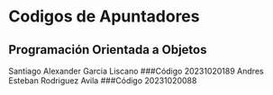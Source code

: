 # Codigos de Apuntadores
## Programación  Orientada a Objetos 
Santiago Alexander Garcia Liscano ###Código 20231020189
Andres Esteban Rodriguez Avila   ###Código 20231020088

